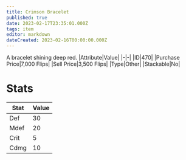 ```yaml
---
title: Crimson Bracelet
published: true
date: 2023-02-17T23:35:01.000Z
tags: item
editor: markdown
dateCreated: 2023-02-16T00:00:00.000Z
---
```


A bracelet shining deep red.
|Attribute|Value|
|-|-|
|ID|470|
|Purchase Price|7,000 Flips|
|Sell Price|3,500 Flips|
|Type|Other|
|Stackable|No|

# Stats
|Stat|Value|
|-|-|
|Def|30|
|Mdef|20|
|Crit|5|
|Cdmg|10|
